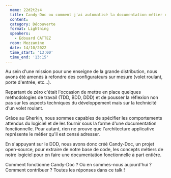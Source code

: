 ```yaml
---
  name: 22d2t2s4
  title: Candy-Doc ou comment j'ai automatisé la documentation métier de mes projets
  content:
  category: Découverte
  format: Lightning
  speakers: 
    - Edouard CATTEZ
  room: Mezzanine
  date: 14/10/2022
  time_start: '13:00'
  time_end: '13:15'
---
```

Au sein d'une mission pour une enseigne de la grande distribution, nous avons été amenés à refondre des configurateurs sur mesure (volet roulant, porte d'entrée, etc...).

Repartant de zéro c'était l'occasion de mettre en place quelques méthodologies de travail (TDD, BDD, DDD) et de pousser la réflexion non pas sur les aspects techniques du développement mais sur la technicité d'un volet roulant.

Grâce au Gherkin, nous sommes capables de spécifier les comportements attendus du logiciel et de les fournir sous la forme d'une documentation fonctionnelle. Pour autant, rien ne prouve que l'architecture applicative représente le métier qu'il est censé adresser.

En s'appuyant sur le DDD, nous avons donc créé Candy-Doc, un projet open-source, pour extraire de notre base de code, les concepts métiers de notre logiciel pour en faire une documentation fonctionnelle à part entière.

Comment fonctionne Candy-Doc ? Où en sommes-nous aujourd'hui ? Comment contribuer ? Toutes les réponses dans ce talk !
